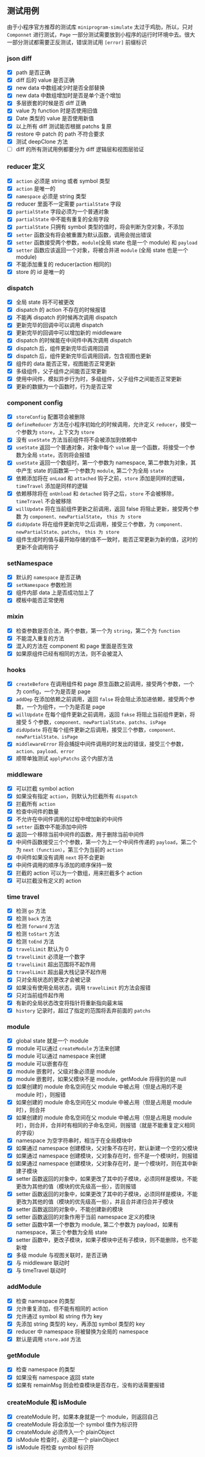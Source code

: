 ## 测试用例
由于小程序官方推荐的测试库 `miniprogram-simulate` 太过于鸡肋，所以，只对 `Componnet` 进行测试，`Page` 一部分测试需要放到小程序的运行时环境中去。很大一部分测试都需要正反测试，错误测试用 `[error]` 前缀标识

### json diff
+ [x] path 是否正确
+ [x] diff 后的 value 是否正确
+ [x] new data 中数组减少时是否全部替换
+ [x] new data 中数组增加时是否是单个逐个增加
+ [x] 多层嵌套的时候是否 diff 正确
+ [x] value 为 function 时是否使用旧值
+ [x] Date 类型的 value 是否使用新值
+ [x] 以上所有 diff 测试能否根据 patchs 复原
+ [x] restore 中 patch 的 path 不符合要求
+ [x] 测试 deepClone 方法
+ [ ] diff 的所有测试用例都要分为 diff 逻辑层和视图层验证

### reducer 定义
+ [x] `action` 必须是 string 或者 symbol 类型
+ [x] `action` 是唯一的
+ [x] `namespace` 必须是 string 类型
+ [x] reducer 里面不一定需要 `partialState` 字段
+ [x] `partialState` 字段必须为一个普通对象
+ [x] `partialState` 中不能有重复的全局字段
+ [x] `partialState` 只拥有 symbol 类型的值时，将会判断为空对象，不添加
+ [x] `setter` 函数没有将会被重置为默认函数，调用会抛出错误
+ [x] `setter` 函数接受两个参数，`module`(全局 state 也是一个 module) 和 `payload`
+ [x] `setter` 函数应该返回一个对象，将被合并进 `module` (全局 state 也是一个 module)
+ [x] 不能添加重复的 reducer(action 相同的)
+ [x] store 的 id 是唯一的

### dispatch
+ [x] 全局 state 将不可被更改
+ [x] dispatch 的 action 不存在的时候报错
+ [x] 不能再 dispatch 的时候再次调用 dispatch
+ [x] 更新完毕的回调中可以调用 dispatch
+ [x] 更新完毕的回调中可以增加新的 middleware
+ [x] dispatch 的时候能在中间件中再次调用 dispatch
+ [x] dispatch 后，组件更新完毕后调用回调
+ [x] dispatch 后，组件更新完毕后调用回调，包含视图也更新
+ [x] 组件的 data 能否正常，视图能否正常更新
+ [x] 多级组件，父子组件之间能否正常更新
+ [x] 使用中间件，模拟异步行为时，多级组件，父子组件之间能否正常更新
+ [x] 更新的数据为一个函数时，行为是否正常

### component config
+ [x] `storeConfig` 配置项会被删除
+ [x] `defineReducer` 方法在小程序初始化的时候调用，允许定义 `reducer`，接受一个参数为 `store`，上下文为 `store`
+ [x] 没有 `useState` 方法当前组件将不会被添加到依赖中
+ [x] `useState` 返回一个普通对象，对象中每个 `value` 是一个函数，将接受一个参数为全局 `state`，否则将会报错
+ [x] `useState` 返回一个数组时，第一个参数为 namespace, 第二参数为对象，其中产生 state 的函数第一个参数为 `module`, 第二个为全局 `state`
+ [x] 依赖添加将在 `onLoad` 和 `attached` 钩子之前，`store` 添加是同样的逻辑，`timeTravel` 添加是同样的逻辑
+ [x] 依赖移除将在 `onUnload` 和 `detached` 钩子之后，`store` 不会被移除，`timeTravel` 不会被移除
+ [x] `willUpdate` 将在当前组件更新之前调用，返回 false 将阻止更新，接受两个参数 为 `component、newPartialState`， `this 为 store`
+ [x] `didUpdate` 将在组件更新完毕之后调用，接受三个参数，为 `component、 newPartialState、patchs`， `this 为 store`
+ [x] 组件生成时的值与最开始存储的值不一致时，能否正常更新为新的值，这时的更新不会调用钩子

### setNamespace
+ [x] 默认的 `namespace` 是否正确
+ [x] `setNamespace` 参数检测
+ [x] 组件内部 data 上是否成功加上了
+ [x] 模板中能否正常使用

### mixin
+ [x] 检查参数是否合法，两个参数，第一个为 `string`，第二个为 `function`
+ [x] 不能混入重复的方法
+ [x] 混入的方法在 component 和 page 里面是否生效
+ [x] 如果原组件已经有相同的方法，则不会被混入

### hooks
+ [x] `createBefore` 在调用组件和 page 原生函数之前调用，接受两个参数，一个为 config，一个为是否是 page
+ [x] `addDep` 在添加依赖之前调用，返回 `false` 将会阻止添加进依赖，接受两个参数，一个为组件，一个为是否是 page
+ [x] `willUpdate` 在每个组件更新之前调用，返回 `fakse` 将阻止当前组件更新，将接受 5 个参数，`component、newPartialState、patchs、isPage`
+ [x] `didUpdate` 将在每个组件更新之后调用，接受三个参数，`component、newPartialState、isPage`
+ [x] `middlewareError` 将会捕捉中间件调用的时发出的错误，接受三个参数，`action、payload、error`
+ [x] 顺带单独测试 `applyPatchs` 这个内部方法

### middleware
+ [x] 可以拦截 symbol action
+ [x] 如果没有指定 `action`，则默认为拦截所有 `dispatch`
+ [x] 拦截所有 `action`
+ [x] 检查中间件的数量
+ [x] 不允许在中间件调用的过程中增加新的中间件
+ [x] `setter` 函数中不能添加中间件
+ [x] 返回一个移除当前中间件的函数，用于删除当前中间件
+ [x] 中间件函数接受三个个参数，第一个为上一个中间件传递的 `payload`，第二个为 `next（function）`，第三个为当前的 `action`
+ [x] 中间件如果没有调用 `next` 将不会更新
+ [x] 中间件调用的顺序与添加的顺序保持一致
+ [x] 拦截的 action 可以为一个数组，用来拦截多个 action
+ [x] 可以拦截没有定义的 action

### time travel
+ [x] 检测 `go` 方法
+ [x] 检测 `back` 方法
+ [x] 检测 `forward` 方法
+ [x] 检测 `toStart` 方法
+ [x] 检测 `toEnd` 方法
+ [x] `travelLimit` 默认为 0
+ [x] `travelLimit` 必须是一个数字
+ [x] `travelLimit` 超出范围将不起作用
+ [x] `travelLimit` 超出最大栈记录不起作用
+ [x] 只对全局状态的更改才会被记录
+ [x] 如果没有使用全局状态，调用 `travelLimit` 的方法会报错
+ [x] 只对当前组件起作用
+ [x] 有新的全局状态改变将指针将重新指向最末端
+ [x] `history` 记录时，超过了指定的范围将丢弃前面的 `patchs`

### module
+ [x] global state 就是一个 module
+ [x] module 可以通过 `createModule` 方法来创建
+ [x] module 可以通过 namespace 来创建
+ [x] module 可以嵌套存在
+ [x] module 嵌套时，父级对象必须是 module
+ [x] module 嵌套时，如果父模块不是 module，getModule 将得到的是 null
+ [x] 如果创建的 module 命名空间在父 module 中被占用（但是占用的不是 module 时），则报错
+ [x] 如果创建的 module 命名空间在父 module 中被占用（但是占用是 module 时），则合并
+ [x] 如果创建的 module 命名空间在父 module 中被占用（但是占用是 module 时），则合并，合并时有相同的子命名空间，则报错（就是不能重复定义相同的字段）
+ [x] namespace 为空字符串时，相当于在全局模块中
+ [x] 如果通过 namespace 创建模块，父对象不存在时，默认新建一个空的父模块
+ [x] 如果通过 namespace 创建模块，父对象存在时，但不是一个模块时，则报错
+ [x] 如果通过 namespace 创建模块，父对象存在时，是一个模块时，则在其中新建子模块
+ [x] setter 函数返回的对象中，如果更改了其中的子模块，必须同样是模块，不能更改为其他的值（模块的优先级高一些），否则报错
+ [x] setter 函数返回的对象中，如果更改了其中的子模块，必须同样是模块，不能更改为其他的值（模块的优先级高一些），并且合并递归合并子模块
+ [x] setter 函数返回的对象中，不能创建新的模块
+ [x] setter 函数返回的对象作用于当前 namespace 定义的模块
+ [x] setter 函数中第一个参数为 module, 第二个参数为 payload，如果有 namespace，第三个参数为全局 state
+ [x] setter 函数中，更改子模块，如果子模块中还有子模块，则不能删除，也不能新增
+ [x] 多级 module 与视图关联时，是否正确
+ [x] 与 middleware 联动时
+ [x] 与 timeTravel 联动时

### addModule
+ [x] 检查 namespace 的类型
+ [x] 允许重复添加，但不能有相同的 action
+ [x] 允许通过 symbol 和 string 作为 key
+ [x] 先添加 string 类型的 key，再添加 symbol 类型的 key
+ [x] reducer 中 namespace 将被替换为全局的 namespace
+ [x] 默认是调用 `store.add` 方法

### getModule
+ [x] 检查 namespace 的类型
+ [x] 如果没有 namespace  返回 state
+ [x] 如果有 remainMsg 则会检查模块是否存在，没有的话需要报错

### createModule 和 isModule
+ [x] createModule 时，如果本身就是一个 module，则返回自己
+ [x] createModule 将会添加一个 symbol 值作为标识符
+ [x] createModule 必须传入一个 plainObject
+ [x] isModule 检查时，必须是一个 plainObject
+ [x] isModule 将检查 symbol 标识符
